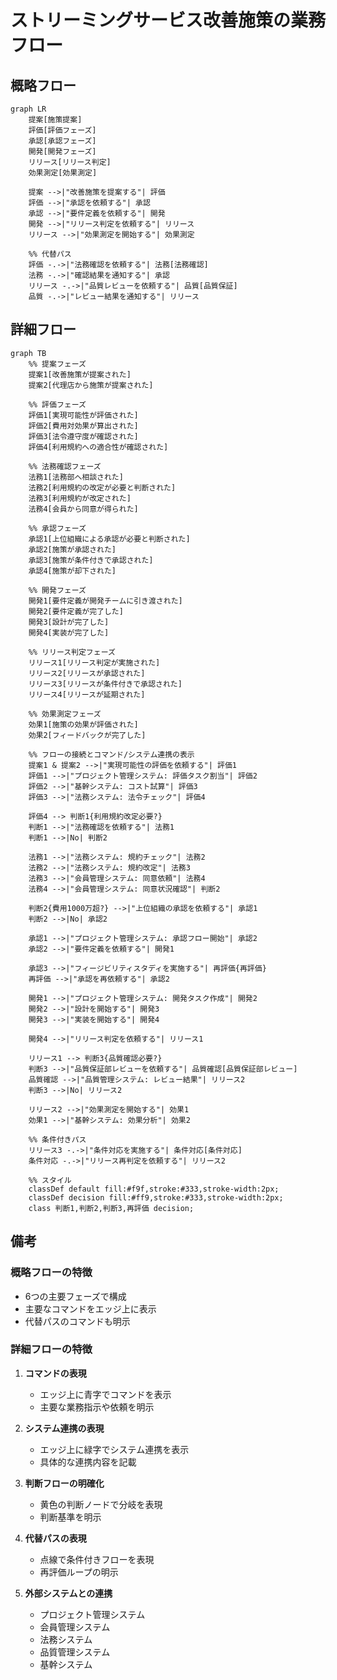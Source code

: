 # ストリーミングサービス改善施策の業務フロー

## 概略フロー
```mermaid
graph LR
    提案[施策提案]
    評価[評価フェーズ]
    承認[承認フェーズ]
    開発[開発フェーズ]
    リリース[リリース判定]
    効果測定[効果測定]

    提案 -->|"改善施策を提案する"| 評価
    評価 -->|"承認を依頼する"| 承認
    承認 -->|"要件定義を依頼する"| 開発
    開発 -->|"リリース判定を依頼する"| リリース
    リリース -->|"効果測定を開始する"| 効果測定

    %% 代替パス
    評価 -.->|"法務確認を依頼する"| 法務[法務確認]
    法務 -.->|"確認結果を通知する"| 承認
    リリース -.->|"品質レビューを依頼する"| 品質[品質保証]
    品質 -.->|"レビュー結果を通知する"| リリース
```

## 詳細フロー
```mermaid
graph TB
    %% 提案フェーズ
    提案1[改善施策が提案された]
    提案2[代理店から施策が提案された]
    
    %% 評価フェーズ
    評価1[実現可能性が評価された]
    評価2[費用対効果が算出された]
    評価3[法令遵守度が確認された]
    評価4[利用規約への適合性が確認された]
    
    %% 法務確認フェーズ
    法務1[法務部へ相談された]
    法務2[利用規約の改定が必要と判断された]
    法務3[利用規約が改定された]
    法務4[会員から同意が得られた]
    
    %% 承認フェーズ
    承認1[上位組織による承認が必要と判断された]
    承認2[施策が承認された]
    承認3[施策が条件付きで承認された]
    承認4[施策が却下された]
    
    %% 開発フェーズ
    開発1[要件定義が開発チームに引き渡された]
    開発2[要件定義が完了した]
    開発3[設計が完了した]
    開発4[実装が完了した]
    
    %% リリース判定フェーズ
    リリース1[リリース判定が実施された]
    リリース2[リリースが承認された]
    リリース3[リリースが条件付きで承認された]
    リリース4[リリースが延期された]
    
    %% 効果測定フェーズ
    効果1[施策の効果が評価された]
    効果2[フィードバックが完了した]

    %% フローの接続とコマンド/システム連携の表示
    提案1 & 提案2 -->|"実現可能性の評価を依頼する"| 評価1
    評価1 -->|"プロジェクト管理システム: 評価タスク割当"| 評価2
    評価2 -->|"基幹システム: コスト試算"| 評価3
    評価3 -->|"法務システム: 法令チェック"| 評価4
    
    評価4 --> 判断1{利用規約改定必要?}
    判断1 -->|"法務確認を依頼する"| 法務1
    判断1 -->|No| 判断2
    
    法務1 -->|"法務システム: 規約チェック"| 法務2
    法務2 -->|"法務システム: 規約改定"| 法務3
    法務3 -->|"会員管理システム: 同意依頼"| 法務4
    法務4 -->|"会員管理システム: 同意状況確認"| 判断2
    
    判断2{費用1000万超?} -->|"上位組織の承認を依頼する"| 承認1
    判断2 -->|No| 承認2
    
    承認1 -->|"プロジェクト管理システム: 承認フロー開始"| 承認2
    承認2 -->|"要件定義を依頼する"| 開発1
    
    承認3 -->|"フィージビリティスタディを実施する"| 再評価{再評価}
    再評価 -->|"承認を再依頼する"| 承認2
    
    開発1 -->|"プロジェクト管理システム: 開発タスク作成"| 開発2
    開発2 -->|"設計を開始する"| 開発3
    開発3 -->|"実装を開始する"| 開発4
    
    開発4 -->|"リリース判定を依頼する"| リリース1
    
    リリース1 --> 判断3{品質確認必要?}
    判断3 -->|"品質保証部レビューを依頼する"| 品質確認[品質保証部レビュー]
    品質確認 -->|"品質管理システム: レビュー結果"| リリース2
    判断3 -->|No| リリース2
    
    リリース2 -->|"効果測定を開始する"| 効果1
    効果1 -->|"基幹システム: 効果分析"| 効果2
    
    %% 条件付きパス
    リリース3 -.->|"条件対応を実施する"| 条件対応[条件対応]
    条件対応 -.->|"リリース再判定を依頼する"| リリース2
    
    %% スタイル
    classDef default fill:#f9f,stroke:#333,stroke-width:2px;
    classDef decision fill:#ff9,stroke:#333,stroke-width:2px;
    class 判断1,判断2,判断3,再評価 decision;
```

## 備考

### 概略フローの特徴
- 6つの主要フェーズで構成
- 主要なコマンドをエッジ上に表示
- 代替パスのコマンドも明示

### 詳細フローの特徴
1. **コマンドの表現**
   - エッジ上に青字でコマンドを表示
   - 主要な業務指示や依頼を明示

2. **システム連携の表現**
   - エッジ上に緑字でシステム連携を表示
   - 具体的な連携内容を記載

3. **判断フローの明確化**
   - 黄色の判断ノードで分岐を表現
   - 判断基準を明示

4. **代替パスの表現**
   - 点線で条件付きフローを表現
   - 再評価ループの明示

5. **外部システムとの連携**
   - プロジェクト管理システム
   - 会員管理システム
   - 法務システム
   - 品質管理システム
   - 基幹システム
